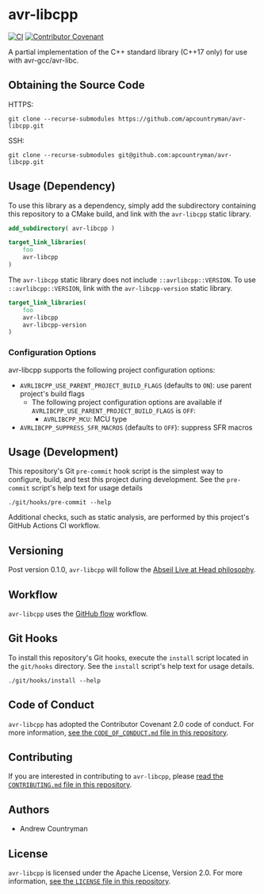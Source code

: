 # avr-libcpp
[![CI](https://github.com/apcountryman/avr-libcpp/actions/workflows/ci.yml/badge.svg)](https://github.com/apcountryman/avr-libcpp/actions/workflows/ci.yml)
[![Contributor Covenant](https://img.shields.io/badge/Contributor%20Covenant-2.0-4baaaa.svg)](CODE_OF_CONDUCT.md)

A partial implementation of the C++ standard library (C++17 only) for use with
avr-gcc/avr-libc.

## Obtaining the Source Code
HTTPS:
```shell
git clone --recurse-submodules https://github.com/apcountryman/avr-libcpp.git
```
SSH:
```shell
git clone --recurse-submodules git@github.com:apcountryman/avr-libcpp.git
```

## Usage (Dependency)
To use this library as a dependency, simply add the subdirectory containing this
repository to a CMake build, and link with the `avr-libcpp` static library.
```cmake
add_subdirectory( avr-libcpp )
```
```cmake
target_link_libraries(
    foo
    avr-libcpp
)
```

The `avr-libcpp` static library does not include `::avrlibcpp::VERSION`.
To use `::avrlibcpp::VERSION`, link with the `avr-libcpp-version` static library.
```cmake
target_link_libraries(
    foo
    avr-libcpp
    avr-libcpp-version
)
```

### Configuration Options
avr-libcpp supports the following project configuration options:
- `AVRLIBCPP_USE_PARENT_PROJECT_BUILD_FLAGS` (defaults to `ON`): use parent project's
  build flags
    - The following project configuration options are available if
      `AVRLIBCPP_USE_PARENT_PROJECT_BUILD_FLAGS` is `OFF`:
        - `AVRLIBCPP_MCU`: MCU type
- `AVRLIBCPP_SUPPRESS_SFR_MACROS` (defaults to `OFF`): suppress SFR macros


## Usage (Development)
This repository's Git `pre-commit` hook script is the simplest way to configure, build,
and test this project during development.
See the `pre-commit` script's help text for usage details
```shell
./git/hooks/pre-commit --help
```

Additional checks, such as static analysis, are performed by this project's GitHub Actions
CI workflow.

## Versioning
Post version 0.1.0, `avr-libcpp` will follow the [Abseil Live at Head
philosophy](https://abseil.io/about/philosophy).

## Workflow
`avr-libcpp` uses the [GitHub flow](https://guides.github.com/introduction/flow/)
workflow.

## Git Hooks
To install this repository's Git hooks, execute the `install` script located in the
`git/hooks` directory.
See the `install` script's help text for usage details.
```shell
./git/hooks/install --help
```

## Code of Conduct
`avr-libcpp` has adopted the Contributor Covenant 2.0 code of conduct.
For more information, [see the `CODE_OF_CONDUCT.md` file in this
repository](CODE_OF_CONDUCT.md).

## Contributing
If you are interested in contributing to `avr-libcpp`, please [read the `CONTRIBUTING.md`
file in this repository](CONTRIBUTING.md).

## Authors
- Andrew Countryman

## License
`avr-libcpp` is licensed under the Apache License, Version 2.0.
For more information, [see the `LICENSE` file in this repository](LICENSE).
